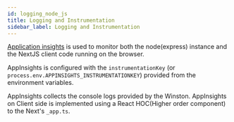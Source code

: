 ```yaml
---
id: logging_node_js
title: Logging and Instrumentation
sidebar_label: Logging and Instrumentation
---
```


[Application insights](https://docs.microsoft.com/en-us/azure/azure-monitor/app/app-insights-overview)
is used to monitor both the node(express) instance and the NextJS client code
running on the browser. 

AppInsights is configured with the `instrumentationKey`
(or `process.env.APPINSIGHTS_INSTRUMENTATIONKEY`) provided from the environment
variables. 

AppInsights collects the console logs provided by the Winston.
AppInsights on Client side is implemented using a React HOC(Higher order
component) to the Next's `_app.ts`.
 